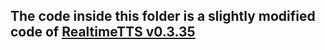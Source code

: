 ## The code inside this folder is a slightly modified code of [RealtimeTTS v0.3.35](https://github.com/KoljaB/RealtimeTTS)
